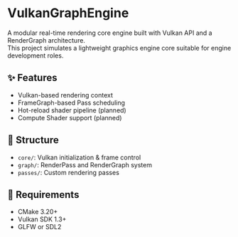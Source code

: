 # VulkanGraphEngine

A modular real-time rendering core engine built with Vulkan API and a RenderGraph architecture.  
This project simulates a lightweight graphics engine core suitable for engine development roles.

## ✨ Features
- Vulkan-based rendering context
- FrameGraph-based Pass scheduling
- Hot-reload shader pipeline (planned)
- Compute Shader support (planned)

## 🧱 Structure
- `core/`: Vulkan initialization & frame control
- `graph/`: RenderPass and RenderGraph system
- `passes/`: Custom rendering passes

## 🔧 Requirements
- CMake 3.20+
- Vulkan SDK 1.3+
- GLFW or SDL2
